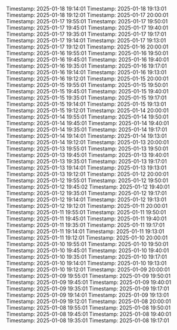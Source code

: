 Timestamp: 2025-01-18 19:14:01
Timestamp: 2025-01-18 19:13:01
Timestamp: 2025-01-18 19:12:01
Timestamp: 2025-01-17 20:00:01
Timestamp: 2025-01-17 19:55:01
Timestamp: 2025-01-17 19:50:01
Timestamp: 2025-01-17 19:45:01
Timestamp: 2025-01-17 19:40:01
Timestamp: 2025-01-17 19:35:01
Timestamp: 2025-01-17 19:17:01
Timestamp: 2025-01-17 19:14:01
Timestamp: 2025-01-17 19:13:01
Timestamp: 2025-01-17 19:12:01
Timestamp: 2025-01-16 20:00:01
Timestamp: 2025-01-16 19:55:01
Timestamp: 2025-01-16 19:50:01
Timestamp: 2025-01-16 19:45:01
Timestamp: 2025-01-16 19:40:01
Timestamp: 2025-01-16 19:35:01
Timestamp: 2025-01-16 19:17:01
Timestamp: 2025-01-16 19:14:01
Timestamp: 2025-01-16 19:13:01
Timestamp: 2025-01-16 19:12:01
Timestamp: 2025-01-15 20:00:01
Timestamp: 2025-01-15 19:55:01
Timestamp: 2025-01-15 19:50:01
Timestamp: 2025-01-15 19:45:01
Timestamp: 2025-01-15 19:40:01
Timestamp: 2025-01-15 19:35:01
Timestamp: 2025-01-15 19:17:01
Timestamp: 2025-01-15 19:14:01
Timestamp: 2025-01-15 19:13:01
Timestamp: 2025-01-15 19:12:01
Timestamp: 2025-01-14 20:00:01
Timestamp: 2025-01-14 19:55:01
Timestamp: 2025-01-14 19:50:01
Timestamp: 2025-01-14 19:45:01
Timestamp: 2025-01-14 19:40:01
Timestamp: 2025-01-14 19:35:01
Timestamp: 2025-01-14 19:17:01
Timestamp: 2025-01-14 19:14:01
Timestamp: 2025-01-14 19:13:01
Timestamp: 2025-01-14 19:12:01
Timestamp: 2025-01-13 20:00:01
Timestamp: 2025-01-13 19:55:01
Timestamp: 2025-01-13 19:50:01
Timestamp: 2025-01-13 19:45:01
Timestamp: 2025-01-13 19:40:01
Timestamp: 2025-01-13 19:35:01
Timestamp: 2025-01-13 19:17:01
Timestamp: 2025-01-13 19:14:01
Timestamp: 2025-01-13 19:13:01
Timestamp: 2025-01-13 19:12:01
Timestamp: 2025-01-12 20:00:01
Timestamp: 2025-01-12 19:55:01
Timestamp: 2025-01-12 19:50:01
Timestamp: 2025-01-12 19:45:02
Timestamp: 2025-01-12 19:40:01
Timestamp: 2025-01-12 19:35:01
Timestamp: 2025-01-12 19:17:01
Timestamp: 2025-01-12 19:14:01
Timestamp: 2025-01-12 19:13:01
Timestamp: 2025-01-12 19:12:01
Timestamp: 2025-01-11 20:00:01
Timestamp: 2025-01-11 19:55:01
Timestamp: 2025-01-11 19:50:01
Timestamp: 2025-01-11 19:45:01
Timestamp: 2025-01-11 19:40:01
Timestamp: 2025-01-11 19:35:01
Timestamp: 2025-01-11 19:17:01
Timestamp: 2025-01-11 19:14:01
Timestamp: 2025-01-11 19:13:01
Timestamp: 2025-01-11 19:12:01
Timestamp: 2025-01-10 20:00:01
Timestamp: 2025-01-10 19:55:01
Timestamp: 2025-01-10 19:50:01
Timestamp: 2025-01-10 19:45:01
Timestamp: 2025-01-10 19:40:01
Timestamp: 2025-01-10 19:35:01
Timestamp: 2025-01-10 19:17:01
Timestamp: 2025-01-10 19:14:01
Timestamp: 2025-01-10 19:13:01
Timestamp: 2025-01-10 19:12:01
Timestamp: 2025-01-09 20:00:01
Timestamp: 2025-01-09 19:55:01
Timestamp: 2025-01-09 19:50:01
Timestamp: 2025-01-09 19:45:01
Timestamp: 2025-01-09 19:40:01
Timestamp: 2025-01-09 19:35:01
Timestamp: 2025-01-09 19:17:01
Timestamp: 2025-01-09 19:14:01
Timestamp: 2025-01-09 19:13:01
Timestamp: 2025-01-09 19:12:01
Timestamp: 2025-01-08 20:00:01
Timestamp: 2025-01-08 19:55:01
Timestamp: 2025-01-08 19:50:01
Timestamp: 2025-01-08 19:45:01
Timestamp: 2025-01-08 19:40:01
Timestamp: 2025-01-08 19:35:01
Timestamp: 2025-01-08 19:17:01
